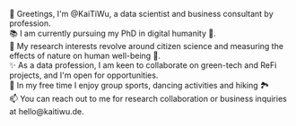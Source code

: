 <p>👋 Greetings, I'm @KaiTiWu, a data scientist and business consultant by profession. <br>
📚 I am currently pursuing my PhD in digital humanity 🧬.<br>
👀 My research interests revolve around citizen science and measuring the effects of nature on human well-being 💚.<br>
✨ As a data profession, I am keen to collaborate on green-tech and ReFi projects, and I'm open for opportunities.<br>
🌱 In my free time I enjoy group sports, dancing activities and hiking 🏞 <br>
📫 You can reach out to me for research collaboration or business inquiries at hello@kaitiwu.de.</p>
